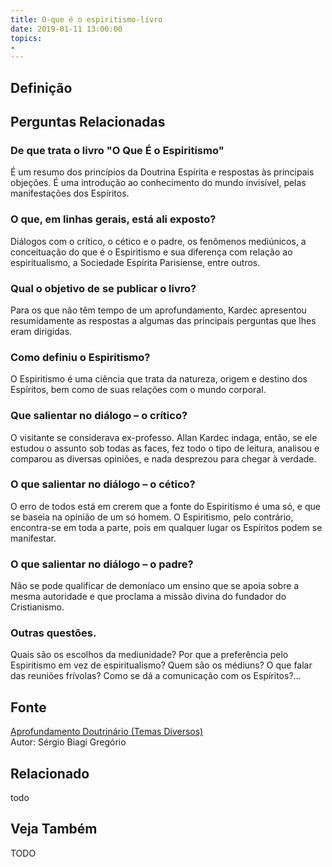 ```yaml
---
title: O-que é o espiritismo-livro
date: 2019-01-11 13:00:00
topics: 
- 
---
```


## Definição


## Perguntas Relacionadas

### De que trata o livro "O Que É o Espiritismo"

É um resumo dos princípios da Doutrina Espírita e respostas às
principais objeções. É uma introdução ao conhecimento do mundo
invisível, pelas manifestações dos Espíritos.

### O que, em linhas gerais, está ali exposto?
Diálogos com o crítico, o cético e o padre, os fenômenos mediúnicos, a
conceituação do que é o Espiritismo e sua diferença com relação ao
espiritualismo, a Sociedade Espírita Parisiense, entre outros.

### Qual o objetivo de se publicar o livro?
Para os que não têm tempo de um aprofundamento, Kardec apresentou
resumidamente as respostas a algumas das principais perguntas que lhes
eram dirigidas.

### Como definiu o Espiritismo?
O Espiritismo é uma ciência que trata da natureza, origem e destino dos
Espíritos, bem como de suas relações com o mundo corporal.

### Que salientar no diálogo – o crítico?
O visitante se considerava ex-professo. Allan Kardec indaga, então, se
ele estudou o assunto sob todas as faces, fez todo o tipo de leitura,
analisou e comparou as diversas opiniões, e nada desprezou para chegar à
verdade.

### O que salientar no diálogo – o cético?
O erro de todos está em crerem que a fonte do Espiritismo é uma só, e
que se baseia na opinião de um só homem. O Espiritismo, pelo contrário,
encontra-se em toda a parte, pois em qualquer lugar os Espíritos podem
se manifestar.

### O que salientar no diálogo – o padre?
Não se pode qualificar de demoníaco um ensino que se apoia sobre a mesma
autoridade e que proclama a missão divina do fundador do Cristianismo.

### Outras questões.

Quais são os escolhos da mediunidade? Por que a preferência pelo
Espiritismo em vez de espiritualismo? Quem são os médiuns? O que falar
das reuniões frívolas? Como se dá a comunicação com os Espíritos?...

## Fonte
[Aprofundamento Doutrinário (Temas Diversos)](https://sites.google.com/view/aprofundamentodoutrinario/o-que-é-o-espiritismo-livro)  
Autor: Sérgio Biagi Gregório



## Relacionado
todo

## Veja Também
TODO


